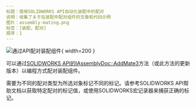 ```yaml
---
标题：使用SOLIDWORKS API自动化装配中的配对
说明：收集了关于在装配中配对组件的文章和代码示例
图片：assembly-mating.png
标签：[装配，配对]
顺序：1
---
```

![通过API配对装配组件](assembly-mating.png){ width=200 }

可以通过[SOLIDWORKS API的IAssemblyDoc::AddMate3](https://help.solidworks.com/2012/english/api/sldworksapi/SOLIDWORKS.Interop.sldworks~SOLIDWORKS.Interop.sldworks.IAssemblyDoc~AddMate3.html)方法（或此方法的更新版本）以编程方式配对装配组件。

需要为不同的配对类型为所选对象标记不同的标记。请参考SOLIDWORKS API帮助文档以获取特定配对的标记值，或使用SOLIDWORKS宏记录器来捕获正确的标记。